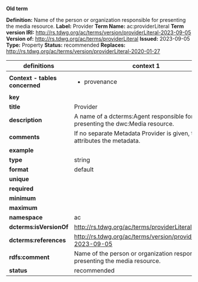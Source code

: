 **Old term**

**Definition:** Name of the person or organization responsible for presenting the media resource.
**Label:** Provider
**Term Name:** ac:providerLiteral
**Term version IRI:** http://rs.tdwg.org/ac/terms/version/providerLiteral-2023-09-05
**Version of:** http://rs.tdwg.org/ac/terms/providerLiteral
**Issued:** 2023-09-05
**Type:** Property
**Status:** recommended
**Replaces:** http://rs.tdwg.org/ac/terms/version/providerLiteral-2020-01-27


| definitions | context 1 |
|-|-|
| **Context - tables concerned** | <ul><li>provenance</li></ul> |
| **key** |  |
| **title** | Provider |
| **description** | A name of a dcterms:Agent responsible for presenting the dwc:Media resource. |
| **comments** | If no separate Metadata Provider is given, this also attributes the metadata. |
| **example** |  |
| **type** | string |
| **format** | default |
| **unique** |  |
| **required** |  |
| **minimum** |  |
| **maximum** |  |
| **namespace** | ac |
| **dcterms:isVersionOf** | http://rs.tdwg.org/ac/terms/providerLiteral |
| **dcterms:references** | http://rs.tdwg.org/ac/terms/version/providerLiteral-2023-09-05 |
| **rdfs:comment** | Name of the person or organization responsible for presenting the media resource. |
| **status** | recommended |
